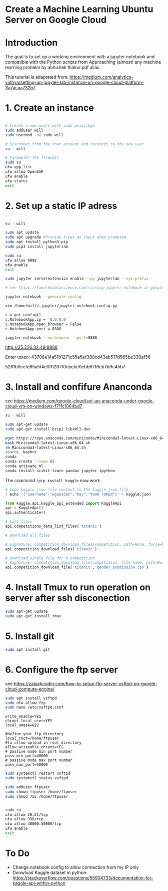 Create a Machine Learning Ubuntu Server on Google Cloud
================

# Introduction

The goal is to set up a working environment with a jupyter notebook and compatible with the Python scripts from Approaching (almost) any machine learning problem by abhishek thakur.pdf alias.

This tutorial is adaptated from: https://medium.com/analytics-vidhya/setting-up-jupyter-lab-instance-on-google-cloud-platform-3a7acaa732b7

# 1. Create an instance

``` bash

# Create a new users with sudo privilege
sudo adduser will
sudo usermod -aG sudo will

# Disconnet from the root account and reconect to the new user
su - will

# Parameter the firewall
sudo su
ufw app list
ufw allow OpenSSH
ufw enable
ufw status
exit
```

# 2. Set up a static IP adress

``` bash

su - will

sudo apt update
sudo apt upgrade #Provide Y/yes as input when prompted.
sudo apt install python3-pip
sudo pip3 install jupyterlab

sudo su
ufw allow 8888
ufw enable
exit

sudo jupyter serverextension enable --py jupyterlab --sys-prefix

# see https://towardsdatascience.com/running-jupyter-notebook-in-google-cloud-platform-in-15-min-61e16da34d52

jupyter notebook --generate-config

vim /home/will/.jupyter/jupyter_notebook_config.py

c = get_config()
c.NotebookApp.ip = '0.0.0.0'
c.NotebookApp.open_browser = False
c.NotebookApp.port = 8888

jupyter-notebook --no-browser --port=8888
```

http://35.226.32.49:8888

Enter token: 43708e14a51b1271c55a5ef388cd43ab517d565be330af56

5261b0cefe65a5f4c0f0267f0cbcbe0ebb67f6eb7b9c45b7

# 3. Install and confifure Ananconda

see https://medium.com/google-cloud/set-up-anaconda-under-google-cloud-vm-on-windows-f71fc1064bd7


``` bash
su - will

sudo apt-get update
sudo apt-get install bzip2 libxml2-dev

wget https://repo.anaconda.com/miniconda/Miniconda3-latest-Linux-x86_64.sh
bash Miniconda3-latest-Linux-x86_64.sh
rm Miniconda3-latest-Linux-x86_64.sh
source .bashrc
conda
conda create --name ml
conda activate ml
conda install scikit-learn pandas jupyter ipython
```

The command `!pip install kaggle` now work

``` python
# Copy kaggle.json file content to the kaggle.json file
! echo '{"username":"wguesdon","key":"YOUR TOKEN"}' > kaggle.json

from kaggle.api.kaggle_api_extended import KaggleApi
api = KaggleApi()
api.authenticate()

# List files
api.competitions_data_list_files('titanic')

# Download all files

# Signature: competition_download_files(competition, path=None, force=False, quiet=True)
api.competition_download_files('titanic')

# Download single file for a competition
# Signature: competition_download_file(competition, file_name, path=None, force=False, quiet=False)
api.competition_download_file('titanic','gender_submission.csv')
```


# 4. Install Tmux to run operation on server after ssh disconection

``` bash
sudo apt-get update
sudo apt-get install tmux
```

# 5. Install git

``` bash
sudo apt install git
```

# 6. Configure the ftp server

see https://zatackcoder.com/how-to-setup-ftp-server-vsftpd-on-google-cloud-compute-engine/

``` bash
sudo apt install vsftpd
sudo ufw allow ftp
sudo nano /etc/vsftpd.conf
```

```
write_enable=YES
chroot_local_user=YES
local_umask=022

#define your ftp directory
local_root=/home/ftpuser
#to allow upload in root directory
allow_writeable_chroot=YES
# passive mode min port number
pasv_min_port=40000
# passive mode max port number
pasv_max_port=50000
```

``` bash
sudo systemctl restart vsftpd
sudo systemctl status vsftpd

sudo adduser ftpuser
sudo chown ftpuser /home/ftpuser
sudo chmod 755 /home/ftpuser


sudo su
ufw allow 20:21/tcp
ufw allow 990/tcp
ufw allow 40000:50000/tcp
ufw enable
exit
```

# To Do 

* Change notebook config to allow connection from my IP only
* Donwload Kaggle dataset in python: https://stackoverflow.com/questions/55934733/documentation-for-kaggle-api-within-python






